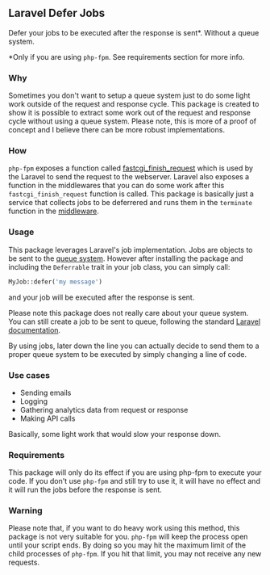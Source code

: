 ## Laravel Defer Jobs

Defer your jobs to be executed after the response is sent\*. Without a queue system.

\*Only if you are using `php-fpm`. See requirements section for more info.

### Why

Sometimes you don't want to setup a queue system just to do some light work outside of the request and response cycle. This package is created to show it is possible to extract some work out of the
request and response cycle without using a queue system. Please note, this is more of a proof of concept and I believe there can be more robust implementations.

### How

`php-fpm` exposes a function called [fastcgi_finish_request](https://www.php.net/manual/en/function.fastcgi-finish-request.php) which is used by the Laravel to send the request to the webserver. Laravel also exposes a function in the middlewares that you can do some work after this `fastcgi_finish_request` function is called. This package is basically just a service that collects jobs to be deferrered and runs them in the `terminate` function in the [middleware](https://laravel.com/docs/5.8/middleware#terminable-middleware).

### Usage

This package leverages Laravel's job implementation. Jobs are objects to be sent to the [queue system](https://laravel.com/docs/5.8/queues). However after installing the package and including the `Deferrable` trait in your job class, you can simply call:

```php
MyJob::defer('my message')
```

and your job will be executed after the response is sent.

Please note this package does not really care about your queue system. You can still create a job to be sent to queue, following the standard [Laravel documentation](https://laravel.com/docs/5.8/queues).

By using jobs, later down the line you can actually decide to send them to a proper queue system to be executed by simply changing a line of code.

### Use cases

- Sending emails
- Logging
- Gathering analytics data from request or response
- Making API calls

Basically, some light work that would slow your response down.

### Requirements

This package will only do its effect if you are using php-fpm to execute your code. If you don't use `php-fpm` and still try to use it, it will have no effect and it will run the jobs before the response is sent.

### Warning

Please note that, if you want to do heavy work using this method, this package is not very suitable for you. `php-fpm` will keep the process open until your script ends. By doing so you may hit the maximum limit of the child processes of `php-fpm`. If you hit that limit, you may not receive any new requests.
